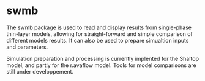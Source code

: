 # swmb

The swmb package is used to read and display results from single-phase thin-layer models, allowing for straight-forward and simple comparison
of different models results. It can also be used to prepare simualtion inputs and parameters. 

Simulation preparation and processing is currently implented for the Shaltop model, and partly for the r.avaflow model.
Tools for model comparisons are still under developpement.